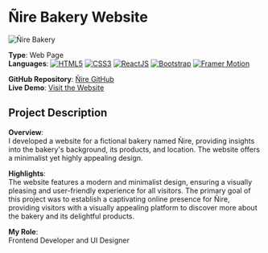 # Ñire Bakery Website

![Ñire Bakery](https://i.ibb.co/zP6Y4xZ/nire-webpage.png)

**Type**: Web Page  
**Languages**: [![HTML5](https://img.shields.io/badge/HTML5-E34F26?style=flat-square&logo=html5&logoColor=white)](#) [![CSS3](https://img.shields.io/badge/CSS3-1572B6?style=flat-square&logo=css3&logoColor=white)](#) [![ReactJS](https://img.shields.io/badge/ReactJS-61DAFB?style=flat-square&logo=react&logoColor=white)](#) [![Bootstrap](https://img.shields.io/badge/Bootstrap-563D7C?style=flat-square&logo=bootstrap&logoColor=white)](#) [![Framer Motion](https://img.shields.io/badge/Framer_Motion-0055FF?style=flat-square&logo=framer&logoColor=white)](#)

**GitHub Repository**: [Ñire GitHub](https://github.com/emanuelpps/Nire-Panaderia)  
**Live Demo**: [Visit the Website](https://emanuelpps.github.io/Nire-Panaderia/)  

## Project Description

**Overview**:  
I developed a website for a fictional bakery named Ñire, providing insights into the bakery's background, its products, and location. The website offers a minimalist yet highly appealing design.

**Highlights**:  
The website features a modern and minimalist design, ensuring a visually pleasing and user-friendly experience for all visitors. The primary goal of this project was to establish a captivating online presence for Ñire, providing visitors with a visually appealing platform to discover more about the bakery and its delightful products.

**My Role**:  
Frontend Developer and UI Designer
